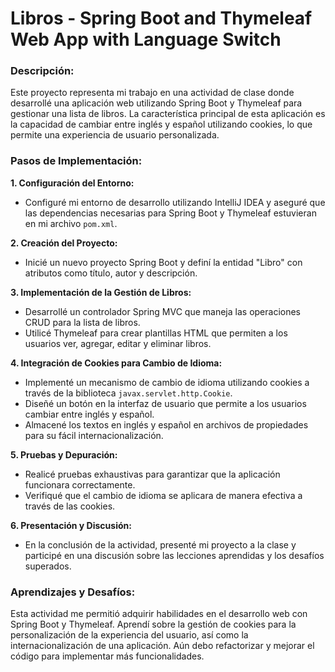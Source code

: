 # Libros - Spring Boot and Thymeleaf Web App with Language Switch

### Descripción:
Este proyecto representa mi trabajo en una actividad de clase donde desarrollé una aplicación web utilizando Spring Boot y Thymeleaf para gestionar una lista de libros. La característica principal de esta aplicación es la capacidad de cambiar entre inglés y español utilizando cookies, lo que permite una experiencia de usuario personalizada.

### Pasos de Implementación:

**1. Configuración del Entorno:**
- Configuré mi entorno de desarrollo utilizando IntelliJ IDEA y aseguré que las dependencias necesarias para Spring Boot y Thymeleaf estuvieran en mi archivo `pom.xml`.

**2. Creación del Proyecto:**
- Inicié un nuevo proyecto Spring Boot y definí la entidad "Libro" con atributos como título, autor y descripción.

**3. Implementación de la Gestión de Libros:**
- Desarrollé un controlador Spring MVC que maneja las operaciones CRUD para la lista de libros.
- Utilicé Thymeleaf para crear plantillas HTML que permiten a los usuarios ver, agregar, editar y eliminar libros.

**4. Integración de Cookies para Cambio de Idioma:**
- Implementé un mecanismo de cambio de idioma utilizando cookies a través de la biblioteca `javax.servlet.http.Cookie`.
- Diseñé un botón en la interfaz de usuario que permite a los usuarios cambiar entre inglés y español.
- Almacené los textos en inglés y español en archivos de propiedades para su fácil internacionalización.

**5. Pruebas y Depuración:**
- Realicé pruebas exhaustivas para garantizar que la aplicación funcionara correctamente.
- Verifiqué que el cambio de idioma se aplicara de manera efectiva a través de las cookies.

**6. Presentación y Discusión:**
- En la conclusión de la actividad, presenté mi proyecto a la clase y participé en una discusión sobre las lecciones aprendidas y los desafíos superados.

### Aprendizajes y Desafíos:
Esta actividad me permitió adquirir habilidades en el desarrollo web con Spring Boot y Thymeleaf. Aprendí sobre la gestión de cookies para la personalización de la experiencia del usuario, así como la internacionalización de una aplicación. Aún debo refactorizar y mejorar el código para implementar más funcionalidades.

